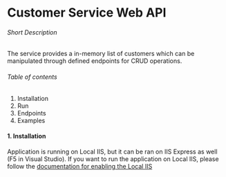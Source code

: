 # Customer Service Web API


###### Short Description
The service provides a in-memory list of customers which can be manipulated through defined endpoints for CRUD operations.

###### Table of contents
1. Installation
2. Run
3. Endpoints
4. Examples

#### 1. Installation

Application is running on Local IIS, but it can be ran on IIS Express as well (F5 in Visual Studio). If you want to run the application on Local IIS, please follow the [documentation for enabling the Local IIS](https://msdn.microsoft.com/en-us/library/ms181052%28v=vs.80%29.aspx?f=255&MSPPError=-2147217396)
